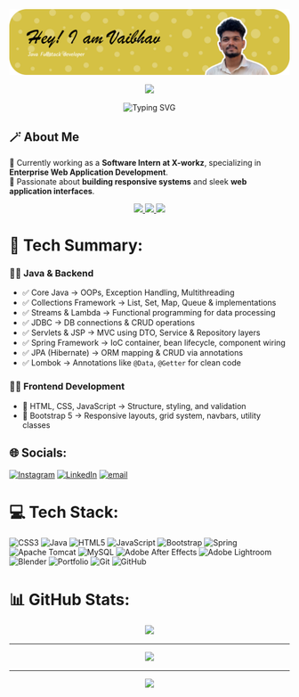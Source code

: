 <div align="center">
  <img src="https://github.com/01vaibhavnaik/01vaibhavnaik/blob/main/VaibhavBanner3.png" width="800">
</div>
<p align="center">
  <img src="https://capsule-render.vercel.app/api?type=rect&height=2&color=43265D,8E44AD,B16BD6,7F5CA2" />
</p>
<p align="center">
  <img src="https://readme-typing-svg.demolab.com?font=Fira+Code&size=28&pause=1200&center=true&vCenter=true&width=900&lines=I'am%2C+Vaibhav+Naik;Software+Intern+%40+X-workz;I+build+responsive+web+apps;" alt="Typing SVG" />
</p>


## 🪄 About Me  
🔭 Currently working as a **Software Intern at X-workz**, specializing in **Enterprise Web Application Development**.  
🌱 Passionate about **building responsive systems** and sleek **web application interfaces**.  

<div align="center">
  <a href="mailto:vaibhavnaik32275@gmail.com">
    <img src="https://img.shields.io/badge/Email-vaibhavnaik32275%40gmail.com-red?style=for-the-badge&logo=gmail" />
  </a>
  <a href="https://01vaibhavnaik.github.io/Protfolio/" target="_blank">
  <img src="https://img.shields.io/badge/Portfolio-Visit-2ECC71?style=for-the-badge&logo=googlechrome&logoColor=white" />
</a>
  <a href="https://01vaibhavnaik.github.io/Protfolio/Vaibhav-Naik-CV(1).pdf" target="_blank">
  <img src="https://img.shields.io/badge/Resume-Download-2ECC71?style=for-the-badge&logo=markdown&logoColor=white" />
</a>
</div>

# 🚀 Tech Summary:  

### 👨‍💻 Java & Backend
- ✅ Core Java → OOPs, Exception Handling, Multithreading  
- ✅ Collections Framework → List, Set, Map, Queue & implementations  
- ✅ Streams & Lambda → Functional programming for data processing  
- ✅ JDBC → DB connections & CRUD operations  
- ✅ Servlets & JSP → MVC using DTO, Service & Repository layers  
- ✅ Spring Framework → IoC container, bean lifecycle, component wiring  
- ✅ JPA (Hibernate) → ORM mapping & CRUD via annotations  
- ✅ Lombok → Annotations like `@Data`, `@Getter` for clean code  

### 👨‍💻 Frontend Development
- 🎨 HTML, CSS, JavaScript → Structure, styling, and validation  
- 🎯 Bootstrap 5 → Responsive layouts, grid system, navbars, utility classes  

## 🌐 Socials:
[![Instagram](https://img.shields.io/badge/Instagram-%23E4405F.svg?logo=Instagram&logoColor=white)](https://instagram.com/vaibhav_._naik_) [![LinkedIn](https://img.shields.io/badge/LinkedIn-%230077B5.svg?logo=linkedin&logoColor=white)](https://linkedin.com/in/Vaibhav) [![email](https://img.shields.io/badge/Email-D14836?logo=gmail&logoColor=white)](mailto:vaibhavnaik32275@gmail.com) 

# 💻 Tech Stack:
![CSS3](https://img.shields.io/badge/css3-%231572B6.svg?style=for-the-badge&logo=css3&logoColor=white) ![Java](https://img.shields.io/badge/java-%23ED8B00.svg?style=for-the-badge&logo=openjdk&logoColor=white) ![HTML5](https://img.shields.io/badge/html5-%23E34F26.svg?style=for-the-badge&logo=html5&logoColor=white) ![JavaScript](https://img.shields.io/badge/javascript-%23323330.svg?style=for-the-badge&logo=javascript&logoColor=%23F7DF1E) ![Bootstrap](https://img.shields.io/badge/bootstrap-%238511FA.svg?style=for-the-badge&logo=bootstrap&logoColor=white) ![Spring](https://img.shields.io/badge/spring-%236DB33F.svg?style=for-the-badge&logo=spring&logoColor=white) ![Apache Tomcat](https://img.shields.io/badge/apache%20tomcat-%23F8DC75.svg?style=for-the-badge&logo=apache-tomcat&logoColor=black) ![MySQL](https://img.shields.io/badge/mysql-4479A1.svg?style=for-the-badge&logo=mysql&logoColor=white) ![Adobe After Effects](https://img.shields.io/badge/Adobe%20After%20Effects-9999FF.svg?style=for-the-badge&logo=Adobe%20After%20Effects&logoColor=white) ![Adobe Lightroom](https://img.shields.io/badge/Adobe%20Lightroom-31A8FF.svg?style=for-the-badge&logo=Adobe%20Lightroom&logoColor=white) ![Blender](https://img.shields.io/badge/blender-%23F5792A.svg?style=for-the-badge&logo=blender&logoColor=white) ![Portfolio](https://img.shields.io/badge/Portfolio-%23000000.svg?style=for-the-badge&logo=firefox&logoColor=#FF7139) ![Git](https://img.shields.io/badge/git-%23F05033.svg?style=for-the-badge&logo=git&logoColor=white) ![GitHub](https://img.shields.io/badge/github-%23121011.svg?style=for-the-badge&logo=github&logoColor=white)
# 📊 GitHub Stats:
<p align="center">
 <img src="https://nirzak-streak-stats.vercel.app/?user=01vaibhavnaik&theme=vision-friendly-dark&hide_border=false" />
</p>
  <hr>
  <p align="center">
   <img src="https://github-readme-stats.vercel.app/api?username=01vaibhavnaik&theme=vision-friendly-dark&hide_border=false&include_all_commits=false&count_private=false" />
  </p>
  <hr>
    <p align="center">
  <img src="https://github-readme-stats.vercel.app/api/top-langs/?username=01vaibhavnaik&theme=vision-friendly-dark&hide_border=false&include_all_commits=false&count_private=false&layout=compact" />
</p>






